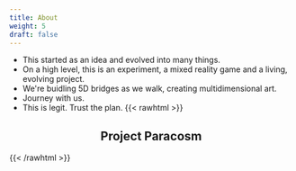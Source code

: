 ```yaml
---
title: About
weight: 5
draft: false
---
```



* This started as an idea and evolved into many things.
* On a high level, this is an experiment, a mixed reality game and a living, evolving project.
* We're buidling 5D bridges as we walk, creating multidimensional art.
* Journey with us.
* This is legit. Trust the plan.
{{< rawhtml >}}
<h2 style="text-align: center;">Project Paracosm</h2>
{{< /rawhtml >}}
